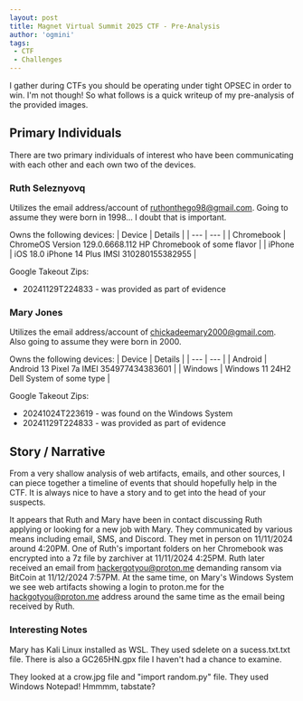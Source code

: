 ```yaml
---
layout: post
title: Magnet Virtual Summit 2025 CTF - Pre-Analysis
author: 'ogmini'
tags:
 - CTF 
 - Challenges
---
```


I gather during CTFs you should be operating under tight OPSEC in order to win. I'm not though! So what follows is a quick writeup of my pre-analysis of the provided images. 

## Primary Individuals
There are two primary individuals of interest who have been communicating with each other and each own two of the devices. 

### Ruth Seleznyovq
Utilizes the email address/account of ruthonthego98@gmail.com. Going to assume they were born in 1998... I doubt that is important.

Owns the following devices:
| Device | Details |
| --- | --- |
| Chromebook | ChromeOS Version 129.0.6668.112  HP Chromebook of some flavor |
| iPhone | iOS 18.0  iPhone 14 Plus  IMSI 310280155382955 |

Google Takeout Zips:
- 20241129T224833 - was provided as part of evidence

### Mary Jones
Utilizes the email address/account of chickadeemary2000@gmail.com. Also going to assume they were born in 2000.

Owns the following devices:
| Device | Details |
| --- | --- |
| Android | Android 13  Pixel 7a  IMEI 354977434383601 |
| Windows | Windows 11 24H2  Dell System of some type |

Google Takeout Zips:
- 20241024T223619 - was found on the Windows System
- 20241129T224833 - was provided as part of evidence

## Story / Narrative

From a very shallow analysis of web artifacts, emails, and other sources, I can piece together a timeline of events that should hopefully help in the CTF. It is always nice to have a story and to get into the head of your suspects. 

It appears that Ruth and Mary have been in contact discussing Ruth applying or looking for a new job with Mary. They communicated by various means including email, SMS, and Discord. They met in person on 11/11/2024 around 4:20PM. One of Ruth's important folders on her Chromebook was encrypted into a 7z file by zarchiver at 11/11/2024 4:25PM. Ruth later received an email from hackergotyou@proton.me demanding ransom via BitCoin at 11/12/2024 7:57PM. At the same time, on Mary's Windows System we see web artifacts showing a login to proton.me for the hackgotyou@proton.me address around the same time as the email being received by Ruth.

### Interesting Notes

Mary has Kali Linux installed as WSL. They used sdelete on a sucess.txt.txt file. There is also a GC265HN.gpx file I haven't had a chance to examine.

They looked at a crow.jpg file and "import random.py" file. They used Windows Notepad! Hmmmm, tabstate? 



